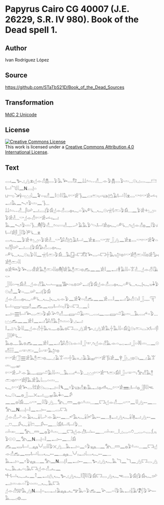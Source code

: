 ﻿# Papyrus Cairo CG 40007 (J.E. 26229, S.R. IV 980). Book of the Dead spell 1.

## Author 

Ivan Rodríguez López

## Source 

https://github.com/STaTbS21D/Book_of_the_Dead_Sources

## Transformation 

[MdC 2 Unicode](https://statbs21d.github.io/mdc2unicode.html)

## License 

<a rel="license" href="http://creativecommons.org/licenses/by/4.0/"><img alt="Creative Commons License" style="border-width:0" src="https://i.creativecommons.org/l/by/4.0/88x31.png" /></a><br />This work is licensed under a <a rel="license" href="http://creativecommons.org/licenses/by/4.0/">Creative Commons Attribution 4.0 International License</a>.

## Text 

<hiero>𓂋𓏤𓈖𓅧𓈎𓂻𓁷𓏤𓊨𓁹𓀭𓆣𓂋𓅱𓅓𓅨𓂋𓀗𓈖𓍒𓍒𓏌𓏏𓐖𓀭𓈓𓁹𓅱𓆣𓂋𓅱𓏝𓈓𓇳𓏤𓈎𓂋𓊃𓊭𓂡𓆓𓌃𓇋𓈖N𓐙𓊤𓏏<br>
𓂓𓂸𓍁𓋀𓏏𓈉𓇋𓈖𓅝𓏏𓏭𓀭𓈖𓎛𓇳𓎛𓇋𓅓𓏌𓎡𓀀𓊹𓏤𓈖𓐞𓏤𓂧𓊪𓏏𓊞𓂚𓄿𓂡𓍘𓇋𓁷𓂋𓎡𓏌𓎡𓀀𓌡𓏤𓂝𓅓𓈖𓍇𓏌𓅱𓏝𓈖𓊹𓏤𓈓<br>
𓍒𓍒𓏌𓏏𓐖𓀭𓈓𓋴𓌷𓂝𓐙𓊤𓅱𓀁𓊨𓁹𓀭𓂋𓐍𓆑𓏏𓅂𓀐𓈓𓆑𓇳𓏤𓐤𓌃𓂧𓅱𓀁𓈓𓈖𓅱𓀀𓇬𓈋𓏏𓅱𓀀𓁐𓈓𓎡𓊨𓁹𓀭𓏌𓎡𓀀𓌡𓏤𓂝<br>
𓅓𓈖𓍇𓏌𓅱𓏝𓊹𓏤𓈓𓄟𓋴𓅱𓀭𓈓𓏌𓏏𓇯𓁐𓊃𓌴𓄿𓅓𓅱𓌪𓂡𓀀𓐍𓆑𓏏𓀐𓈓𓏌𓏤𓊨𓁹𓀭𓐍𓈖𓇋𓅱𓂊𓂡𓀀𓋴𓃀𓇋𓅱𓌙𓀐𓈓𓁷<br>
𓂋𓆑𓈖𓅱𓀀𓇬𓈋𓏏𓅱𓀀𓁐𓈓𓎡𓅄𓀭𓂚𓄿𓂡𓈖𓀀𓁷𓂋𓎡𓊄𓃀𓂻𓈖𓀀𓁷𓂋𓎡𓏌𓎡𓀀𓅝𓏏𓏭𓀭𓋴𓌷𓂝𓐙𓊤𓅱𓀁𓅃𓀭𓂋𓐍𓆑<br>
𓏏𓀐𓈓𓆑𓇳𓏤𓊪𓅱𓇋𓇋𓈖𓐤𓌃𓂧𓅱𓀁𓈓𓅓𓉗𓏏𓉐𓀗𓅨𓂋𓏏𓉐𓏶𓅓𓏭𓉺𓏌𓊖𓏌𓎡𓀀𓊽𓂧𓇋𓇋𓊖𓀀𓅭𓏤𓀀𓊽𓂧𓇋𓇋<br>
𓊖𓀀𓃛𓅱𓅨𓂋𓁑𓀀𓅓𓊽𓂧𓇋𓇋𓊖𓄟𓋴𓀀𓅓𓊽𓂧𓊖𓃹𓈖𓈖𓀀𓎛𓈖𓂝𓇉𓄿𓇋𓇋𓏏𓀠𓁐𓈓𓊨𓁹𓀭𓇋𓄿𓎡<br>
𓃀𓇋𓇋𓏏𓁸𓀁𓁐𓈓𓊨𓁹𓀭𓅓𓄑𓄑𓈇𓈇𓅺𓏏𓏭𓊖𓌷𓂝𓊤𓅱𓀁𓊨𓁹𓀭𓂋𓐍𓆑𓏏𓀐𓈓𓆑𓊤𓆑𓏭𓇓𓅱𓇳𓏤𓀭𓈖𓅝𓏏𓊃𓌷𓂝𓊤𓅱𓀁<br>
𓊨𓁹𓀭𓂋𓐍𓆑𓏏𓀐𓈓𓆑𓊤𓆑𓏭𓁹𓅱𓈖𓀀𓅝𓏏𓀭𓃹𓈖𓈖𓀀𓂋𓎛𓈖𓂝𓅃𓀭𓇳𓏤𓎛𓃀𓊃𓋳𓂡𓏏𓈙𓏏𓈙𓀭𓈖𓃹𓈖𓉿𓂡𓏏𓊪𓎛𓅱𓏏𓉐𓈓𓈖𓇋<br>
𓂝𓏏𓈗𓂡𓅨𓂋𓂧𓅱𓀉𓅪𓄣𓏤𓀭𓊃𓈙𓏏𓍔𓄿𓏝𓈓𓂋𓏤𓈖𓊃𓈙𓏏𓍔𓄿𓏝𓈓𓅓𓂋𓏤𓍬𓏏𓅱𓈓𓈉𓃹𓈖𓈖𓀀𓎛𓈖𓂝𓅄𓀭𓅓𓐩𓏌𓏝𓏏𓅱𓈎𓂝<br>
𓎛𓂢𓄹𓊪𓅱𓇋𓇋𓈖𓊨𓁹𓀭𓏶𓅓𓏭𓊃𓐍𓅓𓊖𓉐𓂋𓂻𓀀𓅧𓈎𓂻𓀀𓅓𓏶𓅓𓇋𓇋𓏏𓀁𓊮𓇳𓏤𓂧𓂋𓏴𓂡𓋴𓃀𓇋𓇋𓀐𓈓<br>
𓅓𓐍𓊃𓅓𓊖𓃹𓈖𓈖𓀀𓎛𓈖𓂝𓅄𓀭𓇳𓏤𓁹𓏏𓎛𓃀𓎱𓈒𓏌𓏤𓊨𓁹𓀭𓅓𓁹𓏏𓉻𓂝𓃀𓏏𓇎𓏝𓈓𓈖𓇳𓏤𓀭𓏫𓏫𓈖𓏏𓎱𓂧𓈖𓇋𓏏𓎱𓅓𓉺𓏌𓊖<br>
𓏌𓎡𓀀𓃂𓈗𓀀𓅓𓊽𓂧𓊖𓊃𓈎𓄿𓀠𓏝𓏶𓅓𓏭𓈎𓄿𓄿𓈇𓏤𓏌𓎡𓀀𓊹𓍛𓏤𓀀𓈖𓋁𓃀𓈋𓊖𓇳𓏤𓈖𓈎𓄿𓀠𓏛𓇾𓈇𓏤<br>
𓏌𓎡𓀀𓌴𓁹𓄿𓊃𓈙𓏏𓍔𓄿𓇋𓇋𓏝𓈓𓅓𓂋𓏤𓍬𓏏𓅱𓈓𓈉𓏌𓎡𓀀𓎔𓂧𓀁𓎛𓃀𓏏𓎱𓍼𓏤𓅡𓏤𓀭𓅓𓊽𓂧𓊖𓏌𓎡𓀀𓋴𓅓𓀀𓅓𓇋𓂋𓏏𓏝𓈓<br>
𓆑𓏌𓎡𓀀𓅨𓂋𓌂𓍍𓀀𓇳𓏤𓂋𓂝𓏏𓎛𓆰𓈖𓏌𓅱𓊞𓀭𓁷𓏤𓅓𓂝𓐍𓌦𓆑𓏌𓎡𓀀𓊐𓊪𓂡𓐍𓃀𓋴𓇋𓇋𓌻𓆑𓇳𓏤𓈖𓐍𓃀𓊃𓏴𓂝𓇾𓈇𓏤𓅓𓇓𓏏𓈖𓀔<br>
𓈖𓈖𓊖𓇋𓀁𓊃𓏏𓎡𓈖𓇋𓇋𓅱𓂻𓈓𓅡𓏤𓈓𓏠𓈖𓐍𓏏𓍊𓏝𓈓𓈖𓉐𓏤𓊨𓁹𓀭𓊃𓏏𓎡𓈖𓇋𓇋𓂻𓍿𓈖𓈓𓅡𓏤𓈖N𓐙𓊤𓏏𓎛𓈖𓂝𓍿𓈖𓈓𓂋𓉐𓏤<br>
𓊨𓁹𓀭𓌴𓁹𓄿𓆑𓏇𓇋𓌴𓁹𓄿𓍿𓈖𓈓𓄕𓅓𓆑𓏇𓇋𓄕𓅓𓍿𓈖𓈓𓊢𓂝𓂻𓆑𓏇𓇋𓊢𓂝𓂻𓍿𓈖𓈓𓈞𓊃𓀔𓆑𓏇𓇋𓈞𓊃𓀔𓍿𓈖𓈓𓇋𓀁𓂡𓂡𓅱𓈓<br>
𓏏𓏐𓏒𓈓𓈖𓅡𓏤𓈓𓏠𓈖𓐍𓅱𓍊𓏝𓈓𓈖𓉐𓏤𓊨𓁹𓀭𓂡𓍿𓈖𓈓𓏏𓏐𓏒𓈓𓎛𓈎𓂋𓏏𓏋𓈓𓂋𓏏𓂋𓆵𓏭𓅱𓇳𓇳𓈖𓅡𓏤𓈖N𓐙𓊤𓏏𓎛𓈖𓂝𓍿𓈖𓈓𓇋𓀁<br>
𓃹𓈖𓉿𓂡𓈓𓈐𓄋𓊪𓊪𓇋𓇋𓅱𓏴𓂻𓈓𓅓𓂝𓏏𓈖𓏌𓅱𓈐𓈓𓈖𓅡𓏤𓈓𓏠𓈖𓐍𓅱𓍊𓏝𓈓𓈖𓉐𓏤𓊨𓁹𓀭𓃹𓈖𓉿𓂡𓇋𓂋𓆑𓍿𓈖𓈓𓈐𓈓𓄋𓊪𓂝𓇋𓂋𓆑𓍿𓈖𓈓<br>
𓅓𓂝𓏏𓈖𓏌𓅱𓈐𓈓𓈖𓅡𓏤𓈖N𓐙𓊤𓎛𓈖𓂝𓍿𓈖𓈓𓅧𓈎𓂻𓆑𓅓𓆓𓈖𓆓𓈖𓂻𓉐𓂋𓂻𓆑𓅓𓊵𓏏𓊪𓅓𓉐𓏤𓊨𓁹𓀭𓂜𓈖<br>
𓍚𓂡𓆑𓂜𓈖𓍵𓈖𓂝𓂽𓆑𓅧𓈎𓂻𓆑𓎛𓎿𓋴𓇋𓇋𓅱𓀁𓉐𓂋𓂻𓆑𓌻𓂋𓅱𓀁𓊤𓅱𓀁𓆑𓌷𓂝𓏝𓁹𓏏𓎘𓅱𓏏𓏝𓈓𓆑𓅓𓉐𓏤<br>
𓊨𓁹𓀭𓈝𓅓𓂻N𓐙𓊤𓏏𓉻𓂝𓄿𓈐𓂜𓅠𓅓𓏏𓅱𓃹𓈖𓅪𓊃𓏏𓇋𓅱𓅓𓂝𓆼𓄿𓍝𓆄𓅱𓅪𓍿𓅓𓊃𓊪𓊗𓊃<br></hiero>